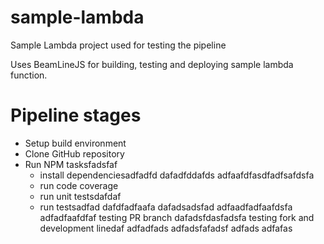 # sample-lambda
Sample Lambda project used for testing the pipeline

Uses BeamLineJS for building, testing and deploying sample lambda function.

# Pipeline stages
* Setup build environment
* Clone GitHub repository
* Run NPM tasksfadsfaf
  * install dependenciesadfadfd
  dafadfddafds
  adfaafdfasdfadfsafdsfa
  * run code coverage
  * run unit testsdafdaf
  * run testsadfad
dafdfadfaafa
dafadsadsfad
adfaadfadfaafdsfa
adfadfaafdfaf
testing PR branch
dafadsfdasfadsfa
testing fork and development linedaf
adfadfads
adfadsfafadsf
adfads
adfafas
